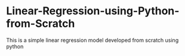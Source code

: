 # Linear-Regression-using-Python-from-Scratch
This is a simple linear regression model developed from scratch using python
